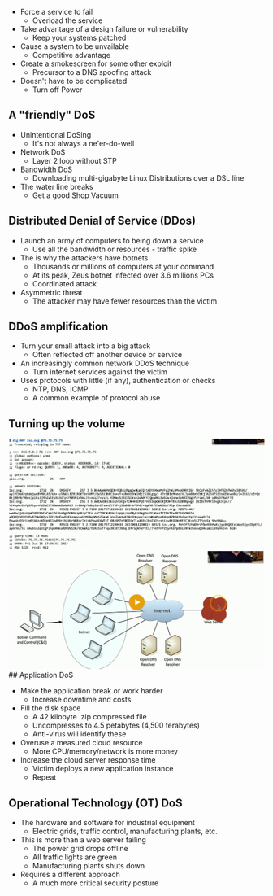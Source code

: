 - Force a service to fail
	- Overload the service
- Take advantage of a design failure or vulnerability
	- Keep your systems patched
- Cause a system to be unvailable
	- Competitive advantage
- Create a smokescreen for some other exploit
	- Precursor to a DNS spoofing attack
- Doesn't have to be complicated
	- Turn off Power

## A "friendly" DoS
- Unintentional DoSing
	- It's not always a ne'er-do-well
- Network DoS
	- Layer 2 loop without STP
- Bandwidth DoS
	- Downloading multi-gigabyte Linux Distributions over a DSL line
- The water line breaks
	- Get a good Shop Vacuum

## Distributed Denial of Service (DDos)
- Launch an army of computers to being down a service
	- Use all the bandwidth or resources - traffic spike
- The is why the attackers have botnets
	- Thousands or millions of computers at your command
	- At its peak, Zeus botnet infected over 3.6 millions PCs
	- Coordinated attack
- Asymmetric threat
	- The attacker may have fewer resources than the victim

## DDoS amplification
- Turn your small attack into a big attack
	- Often reflected off another device or service
- An increasingly common network DDoS technique
	- Turn internet services against the victim
- Uses protocols with little (if any), authentication or checks
	- NTP, DNS, ICMP
	- A common example of protocol abuse

## Turning up the volume
![](Images/Pasted%20image%2020240114185109.png)![](Images/Pasted%20image%2020240114185254.png)## Application DoS
- Make the application break or work harder
	- Increase downtime and costs
- Fill the disk space
	- A 42 kilobyte .zip compressed file
	- Uncompresses to 4.5 petabytes (4,500 terabytes)
	- Anti-virus will identify these
- Overuse a measured cloud resource
	- More CPU/memory/network is more money
- Increase the cloud server response time
	- Victim deploys a new application instance
	- Repeat

## Operational Technology (OT) DoS
- The hardware and software for industrial equipment
	- Electric grids, traffic control, manufacturing plants, etc.
- This is more than a web server failing
	- The power grid drops offline
	- All traffic lights are green
	- Manufacturing plants shuts down
- Requires a different approach
	- A much more critical security posture

